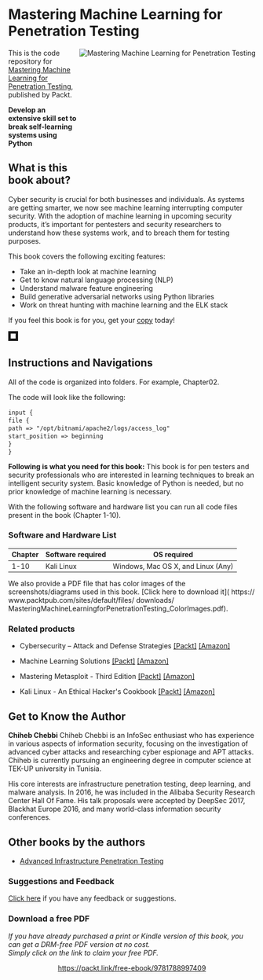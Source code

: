 # Mastering Machine Learning for Penetration Testing

<a href="https://www.packtpub.com/networking-and-servers/mastering-machine-learning-penetration-testing?utm_source=github&utm_medium=repository&utm_campaign=9781788997409"><img src="https://dz13w8afd47il.cloudfront.net/sites/default/files/imagecache/ppv4_main_book_cover/B10116.png" alt="Mastering Machine Learning for Penetration Testing" height="256px" align="right"></a>

This is the code repository for [Mastering Machine Learning for Penetration Testing](https://www.packtpub.com/networking-and-servers/mastering-machine-learning-penetration-testing?utm_source=github&utm_medium=repository&utm_campaign=9781788997409), published by Packt.

**Develop an extensive skill set to break self-learning systems using Python**

## What is this book about?

Cyber security is crucial for both businesses and individuals. As systems are getting smarter, we now see machine learning interrupting computer security. With the adoption of machine learning in upcoming security products, it’s important for pentesters and security researchers to understand how these systems work, and to breach them for testing purposes.

This book covers the following exciting features:
* Take an in-depth look at machine learning
* Get to know natural language processing (NLP)
* Understand malware feature engineering
* Build generative adversarial networks using Python libraries
* Work on threat hunting with machine learning and the ELK stack

If you feel this book is for you, get your [copy](https://www.amazon.com/dp/1788997409) today!

<a href="https://www.packtpub.com/?utm_source=github&utm_medium=banner&utm_campaign=GitHubBanner"><img src="https://raw.githubusercontent.com/PacktPublishing/GitHub/master/GitHub.png" 
alt="https://www.packtpub.com/" border="5" /></a>


## Instructions and Navigations
All of the code is organized into folders. For example, Chapter02.

The code will look like the following:
```
input {
file {
path => "/opt/bitnami/apache2/logs/access_log"
start_position => beginning
}
}
```

**Following is what you need for this book:**
This book is for pen testers and security professionals who are interested in learning techniques to break an intelligent security system. Basic knowledge of Python is needed, but no prior knowledge of machine learning is necessary.

With the following software and hardware list you can run all code files present in the book (Chapter 1-10).

### Software and Hardware List

| Chapter  | Software required                   | OS required                        |
| -------- | ------------------------------------| -----------------------------------|
| 1-10     | Kali Linux                          | Windows, Mac OS X, and Linux (Any) |


We also provide a PDF file that has color images of the screenshots/diagrams used in this book. [Click here to download it]( https:/​/​www.​packtpub.​com/​sites/​default/​files/
downloads/​MasteringMachineLearningforPenetrationTesting_​ColorImages.​pdf).

### Related products 
* Cybersecurity – Attack and Defense Strategies [[Packt]](https://www.packtpub.com/networking-and-servers/cybersecurity-attack-and-defense-strategies?utm_source=github&utm_medium=repository&utm_campaign=9781788475297) [[Amazon]](https://www.amazon.com/dp/1788475291)

* Machine Learning Solutions [[Packt]](https://www.packtpub.com/big-data-and-business-intelligence/machine-learning-solutions?utm_source=github&utm_medium=repository&utm_campaign=9781788390040) [[Amazon]](https://www.amazon.com/dp/1788390040)

* Mastering Metasploit - Third Edition [[Packt]](https://www.packtpub.com/networking-and-servers/mastering-metasploit-third-edition?utm_source=github&utm_medium=repository&utm_campaign=9781788990615) [[Amazon]](https://www.amazon.com/dp/1788990617)

* Kali Linux - An Ethical Hacker's Cookbook [[Packt]](https://www.packtpub.com/networking-and-servers/kali-linux-ethical-hackers-cookbook?utm_source=github&utm_medium=repository&utm_campaign=9781787121829) [[Amazon]](https://www.amazon.com/dp/1787121828)

## Get to Know the Author
**Chiheb Chebbi**
Chiheb Chebbi is an InfoSec enthusiast who has experience in various aspects of information security, focusing on the investigation of advanced cyber attacks and researching cyber espionage and APT attacks. Chiheb is currently pursuing an engineering degree in computer science at TEK-UP university in Tunisia.

His core interests are infrastructure penetration testing, deep learning, and malware analysis. In 2016, he was included in the Alibaba Security Research Center Hall Of Fame. His talk proposals were accepted by DeepSec 2017, Blackhat Europe 2016, and many world-class information security conferences.




## Other books by the authors
* [Advanced Infrastructure Penetration Testing](https://www.packtpub.com/networking-and-servers/advanced-infrastructure-penetration-testing?utm_source=github&utm_medium=repository&utm_campaign=9781788624480)


### Suggestions and Feedback
[Click here](https://docs.google.com/forms/d/e/1FAIpQLSdy7dATC6QmEL81FIUuymZ0Wy9vH1jHkvpY57OiMeKGqib_Ow/viewform) if you have any feedback or suggestions.
### Download a free PDF

 <i>If you have already purchased a print or Kindle version of this book, you can get a DRM-free PDF version at no cost.<br>Simply click on the link to claim your free PDF.</i>
<p align="center"> <a href="https://packt.link/free-ebook/9781788997409">https://packt.link/free-ebook/9781788997409 </a> </p>